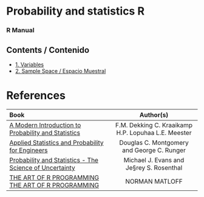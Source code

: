 # Probability and statistics R
### R Manual

## Contents / Contenido
- [1. Variables](https://github.com/TheGlitchCat/probability-and-statistics-R/tree/master/01-Variables)
- [2. Sample Space / Espacio Muestral](https://github.com/TheGlitchCat/probability-and-statistics-R/tree/master/02-Sample%20Space)


# References 


| Book | Author(s) |
|:-----|:---------:|
| [A Modern Introduction to Probability and Statistics](https://cis.temple.edu/~latecki/Courses/CIS2033-Spring13/Modern_intro_probability_statistics_Dekking05.pdf) | F.M. Dekking C. Kraaikamp H.P. Lopuhaa L.E. Meester |
| [Applied Statistics and Probability for Engineers](http://www.um.edu.ar/math/montgomery.pdf) | Douglas C. Montgomery and George C. Runger |
| [Probability and Statistics - The Science of Uncertainty](http://www.utstat.toronto.edu/mikevans/jeffrosenthal/book.pdf) | Michael J. Evans and Je§rey S. Rosenthal |
| [THE ART OF R PROGRAMMING THE ART OF R PROGRAMMING](http://diytranscriptomics.com/Reading/files/The%20Art%20of%20R%20Programming.pdf)| NORMAN MATLOFF |
